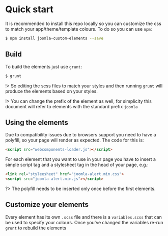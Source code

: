 # Quick start

It is recommended to install this repo locally so you can customize the css to match your app/theme/template colours. To do so you can use `npm`:

```bash
$ npm install joomla-custom-elements --save
```

## Build

To build the elements just use `grunt`:

```bash
$ grunt
```
!> So editing the scss files to match your styles and then running `grunt` will produce the elements based on your styles.

!> You can change the prefix of the element as well, for simplicity this document will refer to elements with the standard prefix `joomla`

## Using the elements

Due to compatibility issues due to browsers support you need to have a polyfill, so your page will render as expected. The code for this is:
```html
<script src="webcomponents-loader.js"></script>
```

For each element that you want to use in your page you have to insert a simple script tag and a stylesheet tag in the head of your page, e.g.:
```html
<link rel="styleesheet" href="joomla-alert.min.css">
<script src="joomla-alert.min.js"></script>
```

?> The polyfill needs to be inserted only once before the first elements.

## Customize your elements

Every element has its own `.scss` file and there is a `variables.scss` that can be used to specify your colours. Once you've changed the variables re-run `grunt` to rebuild the elements
